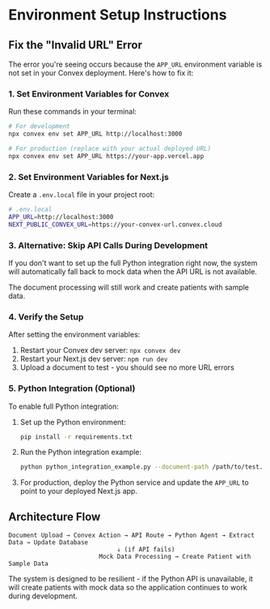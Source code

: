 # Environment Setup Instructions

## Fix the "Invalid URL" Error

The error you're seeing occurs because the `APP_URL` environment variable is not set in your Convex deployment. Here's how to fix it:

### 1. Set Environment Variables for Convex

Run these commands in your terminal:

```bash
# For development
npx convex env set APP_URL http://localhost:3000

# For production (replace with your actual deployed URL)
npx convex env set APP_URL https://your-app.vercel.app
```

### 2. Set Environment Variables for Next.js

Create a `.env.local` file in your project root:

```bash
# .env.local
APP_URL=http://localhost:3000
NEXT_PUBLIC_CONVEX_URL=https://your-convex-url.convex.cloud
```

### 3. Alternative: Skip API Calls During Development

If you don't want to set up the full Python integration right now, the system will automatically fall back to mock data when the API URL is not available.

The document processing will still work and create patients with sample data.

### 4. Verify the Setup

After setting the environment variables:

1. Restart your Convex dev server: `npx convex dev`
2. Restart your Next.js dev server: `npm run dev`
3. Upload a document to test - you should see no more URL errors

### 5. Python Integration (Optional)

To enable full Python integration:

1. Set up the Python environment:

   ```bash
   pip install -r requirements.txt
   ```

2. Run the Python integration example:

   ```bash
   python python_integration_example.py --document-path /path/to/test.pdf --mock
   ```

3. For production, deploy the Python service and update the `APP_URL` to point to your deployed Next.js app.

## Architecture Flow

```
Document Upload → Convex Action → API Route → Python Agent → Extract Data → Update Database
                              ↓ (if API fails)
                         Mock Data Processing → Create Patient with Sample Data
```

The system is designed to be resilient - if the Python API is unavailable, it will create patients with mock data so the application continues to work during development.
